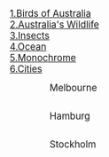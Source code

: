 
<a STYLE="margin: 30px 20px 10px 20px" href="{{site.baseurl}}/birds"><big>1.Birds of Australia</big></a> 
<br>
<a STYLE="margin: 30px 20px 10px 20px" href="{{site.baseurl}}/wildlife"><big>2.Australia's Wildlife</big></a> 
<br>
<a STYLE="margin: 30px 20px 10px 20px" href="{{site.baseurl}}/macro"><big>3.Insects</big></a> 
<br>
<a STYLE="margin: 30px 20px 10px 20px" href="{{site.baseurl}}/ocean"><big>4.Ocean</big></a> 
<br>
<a STYLE="margin: 30px 20px 10px 20px" href="{{site.baseurl}}/ocean"><big>5.Monochrome</big></a> 
<br>
<a STYLE="margin: 30px 20px 10px 20px" href="#myHeader"><big>6.Cities</big></a>

<head>
<meta name="viewport" content="width=device-width, initial-scale=1.0">
<link rel="stylesheet" href="style.css">
</head>
<body>

<a class="button" style="text-decoration:none;position:absolute;left:320px" href="{{site.baseurl}}/melbourne"><big>Melbourne</big></a> 
<br>
<br>
<br>
<a class="button" style="text-decoration:none;position:absolute;left:320px" href="{{site.baseurl}}/hamburg"><big>Hamburg</big></a> 
<br>
<br>
<br>
<a class="button" style="text-decoration:none;position:absolute;left:320px" href="{{site.baseurl}}/stockholm"><big>Stockholm</big></a> 

</body>


